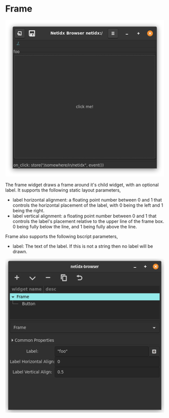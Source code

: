 # Frame

![Frame](./widget-frame.png)

The frame widget draws a frame around it's child widget, with an
optional label. It supports the following static layout parameters,

- label horizontal alignment: a floating point number between 0 and 1
  that controls the horizontal placement of the label, with 0 being
  the left and 1 being the right.
- label vertical alignment: a floating point number between 0 and 1
  that controls the label's placement relative to the upper line of
  the frame box. 0 being fully below the line, and 1 being fully above
  the line.
  
Frame also supports the following bscript parameters,

- label: The text of the label. If this is not a string then no label
  will be drawn.

![Frame Editor](./editor-frame.png)
